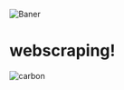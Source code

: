 
![Baner](https://user-images.githubusercontent.com/80264351/236849147-207f7e7f-8b90-41a4-a90a-6d3c9ac09681.png)

# webscraping!


![carbon](https://user-images.githubusercontent.com/80264351/236845999-81e3f9f0-5f4a-4f45-bff7-c899f6314d2c.png)
